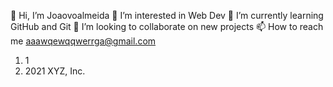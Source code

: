 👋 Hi, I’m Joaovoalmeida
👀 I’m interested in Web Dev
🌱 I’m currently learning GitHub and Git
💞️ I’m looking to collaborate on new projects
📫 How to reach me aaawqewqqwerrga@gmail.com

<!---
Joao/Joao is a ✨ special ✨ repository because its README.md (this file) appears on your GitHub profile.
You can click the Preview link to take a look at your changes.
--->
1. 1
1. 2021 XYZ, Inc.
